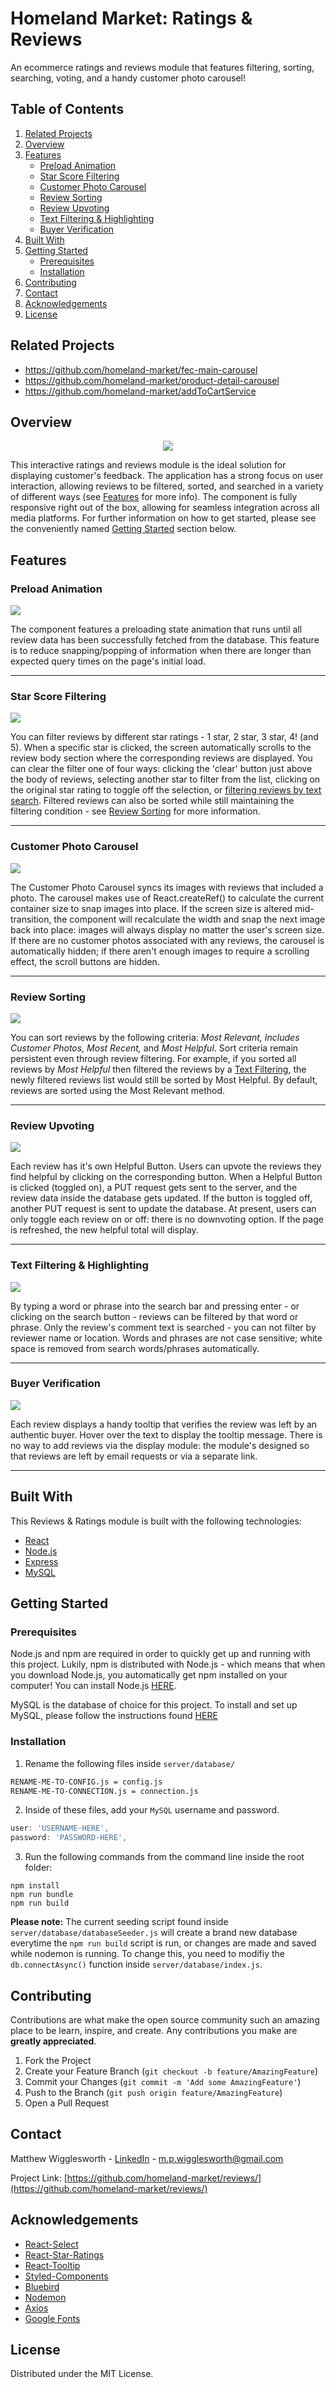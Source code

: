 # Homeland Market: Ratings & Reviews
An ecommerce ratings and reviews module that features filtering, sorting, searching, voting, and a handy customer photo carousel!

## Table of Contents

1. [Related Projects](#related-projects)
2. [Overview](#overview)
3. [Features](#features)
    * [Preload Animation](#preload-animation)
    * [Star Score Filtering](#star-score-filtering)
    * [Customer Photo Carousel](#customer-photo-carousel)
    * [Review Sorting](#review-sorting)
    * [Review Upvoting](#review-upvoting)
    * [Text Filtering & Highlighting](#text-filtering--highlighting)
    * [Buyer Verification](#buyer-verification)
4. [Built With](#built-with)
5. [Getting Started](#getting-started)
    * [Prerequisites](#prerequisites)
    * [Installation](#installation)
6. [Contributing](#contributing)
7. [Contact](#contact)
8. [Acknowledgements](#acknowledgements)
9. [License](#license)

## Related Projects

  - https://github.com/homeland-market/fec-main-carousel
  - https://github.com/homeland-market/product-detail-carousel
  - https://github.com/homeland-market/addToCartService

## Overview
<p align="center" height="200"><img src="https://i.imgur.com/RKP8Bpo.png"></p>

This interactive ratings and reviews module is the ideal solution for displaying customer's feedback. The application has a strong focus on user interaction, allowing reviews to be filtered, sorted, and searched in a variety of different ways (see [Features](#features) for more info). The component is fully responsive right out of the box, allowing for seamless integration across all media platforms. For further information on how to get started, please see the conveniently named [Getting Started](#getting-started) section below.

## Features

### Preload Animation
<p><img src="https://media.giphy.com/media/6rso7ryZINLPWRd2nj/giphy.gif"></p>

The component features a preloading state animation that runs until all review data has been successfully fetched from the database. This feature is to reduce snapping/popping of information when there are longer than expected query times on the page's initial load.

---

### Star Score Filtering
<p><img src="https://media.giphy.com/media/sMfkPLBoCVxxBnZsVf/giphy.gif"></p>

You can filter reviews by different star ratings - 1 star, 2 star, 3 star, 4! (and 5). When a specific star is clicked, the screen automatically scrolls to the review body section where the corresponding reviews are displayed. You can clear the filter one of four ways: clicking the 'clear' button just above the body of reviews,  selecting another star to filter from the list, clicking on the original star rating to toggle off the selection, or [filtering reviews by text search](#text-filtering--highlighting). Filtered reviews can also be sorted while still maintaining the filtering condition - see [Review Sorting](#review-sorting) for more information.

---

### Customer Photo Carousel
<p><img src="https://media.giphy.com/media/6FavGp8XNpDWgsUvES/giphy.gif"></p>

The Customer Photo Carousel syncs its images with reviews that included a photo. The carousel makes use of React.createRef() to calculate the current container size to snap images into place. If the screen size is altered mid-transition, the component will recalculate the width and snap the next image back into place: images will always display no matter the user's screen size. If there are no customer photos associated with any reviews, the carousel is automatically hidden; if there aren't enough images to require a scrolling effect, the scroll buttons are hidden.

---

### Review Sorting
<p><img src="https://media.giphy.com/media/T8YfkYLxp9rKD9oitr/giphy.gif"></p>

You can sort reviews by the following criteria: <em>Most Relevant, Includes Customer Photos, Most Recent,</em> and <em>Most Helpful</em>. Sort criteria remain persistent even through review filtering. For example, if you sorted all reviews by <em>Most Helpful</em> then filtered the reviews by a [Text Filtering](#text-filtering--highlighting), the newly filtered reviews list would still be sorted by Most Helpful. By default, reviews are sorted using the Most Relevant method. 

---

### Review Upvoting
<p><img src="https://media.giphy.com/media/WQj4zfisO19Y0HqKxQ/giphy.gif"></p>

Each review has it's own Helpful Button. Users can upvote the reviews they find helpful by clicking on the corresponding button. When a Helpful Button is clicked (toggled on), a PUT request gets sent to the server, and the review data inside the database gets updated. If the button is toggled off, another PUT request is sent to update the database. At present, users can only toggle each review on or off: there is no downvoting option. If the page is refreshed, the new helpful total will display.

---

### Text Filtering & Highlighting
<p><img src="https://media.giphy.com/media/mOHlEqcXMTCT4FQPMv/giphy.gif"></p>

By typing a word or phrase into the search bar and pressing enter - or clicking on the search button - reviews can be filtered by that word or phrase. Only the review's comment text is searched - you can not filter by reviewer name or location. Words and phrases are not case sensitive; white space is removed from search words/phrases automatically.

---

### Buyer Verification
<p><img src="https://media.giphy.com/media/Z2VnAhVo9sjYkUNOcM/giphy.gif"></p>

Each review displays a handy tooltip that verifies the review was left by an authentic buyer. Hover over the text to display the tooltip message. There is no way to add reviews via the display module: the module's designed so that reviews are left by email requests or via a separate link. 

---

## Built With

This Reviews & Ratings module is built with the following technologies:
* [React](https://reactjs.org/)
* [Node.js](https://nodejs.org/en/)
* [Express](https://expressjs.com/)
* [MySQL](https://www.mysql.com/)

## Getting Started

### Prerequisites

Node.js and npm are required in order to quickly get up and running with this project. Lukily, npm is distributed with Node.js - which means that when you download Node.js, you automatically get npm installed on your computer! You can install Node.js [HERE](https://nodejs.org/en/).

MySQL is the database of choice for this project. To install and set up MySQL, please follow the instructions found [HERE](https://dev.mysql.com/doc/refman/8.0/en/installing.html)

### Installation


1. Rename the following files inside ```server/database/```

```sh
RENAME-ME-TO-CONFIG.js = config.js
RENAME-ME-TO-CONNECTION.js = connection.js
```

2. Inside of these files, add your `MySQL` username and password.

```js
user: 'USERNAME-HERE',
password: 'PASSWORD-HERE',
```


3. Run the following commands from the command line inside the root folder:

```
npm install
npm run bundle
npm run build
```

<b>Please note:</b> The current seeding script found inside ```server/database/databaseSeeder.js``` will create a brand new database everytime the ```npm run build``` script is run, or changes are made and saved while nodemon is running. To change this, you need to modifiy the `db.connectAsync()` function inside `server/database/index.js`.

## Contributing

Contributions are what make the open source community such an amazing place to be learn, inspire, and create. Any contributions you make are **greatly appreciated**.

1. Fork the Project
2. Create your Feature Branch (`git checkout -b feature/AmazingFeature`)
3. Commit your Changes (`git commit -m 'Add some AmazingFeature'`)
4. Push to the Branch (`git push origin feature/AmazingFeature`)
5. Open a Pull Request

## Contact

Matthew Wigglesworth - [LinkedIn](https://www.linkedin.com/in/matt-wigg/) - m.p.wigglesworth@gmail.com

Project Link: [https://github.com/homeland-market/reviews/](https://github.com/homeland-market/reviews/)

## Acknowledgements

* [React-Select](https://react-select.com/home)
* [React-Star-Ratings](https://github.com/ekeric13/react-star-ratings)
* [React-Tooltip](https://github.com/wwayne/react-tooltip)
* [Styled-Components](https://styled-components.com/)
* [Bluebird](http://bluebirdjs.com/docs/getting-started.html)
* [Nodemon](https://github.com/remy/nodemon)
* [Axios](https://github.com/axios/axios)
* [Google Fonts](https://fonts.google.com/)

## License

Distributed under the MIT License.
